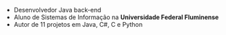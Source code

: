 * Desenvolvedor Java back-end
* Aluno de Sistemas de Informação na **Universidade Federal Fluminense**
* Autor de 11 projetos em Java, C#, C e Python
